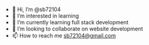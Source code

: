 - 👋 Hi, I’m @sb72104
- 👀 I’m interested in learning
- 🌱 I’m currently learning full stack development
- 💞️ I’m looking to collaborate on website development
- 📫 How to reach me sb72104@gmail.com

<!---
sb72104/sb72104 is a ✨ special ✨ repository because its `README.md` (this file) appears on your GitHub profile.
You can click the Preview link to take a look at your changes.
--->

